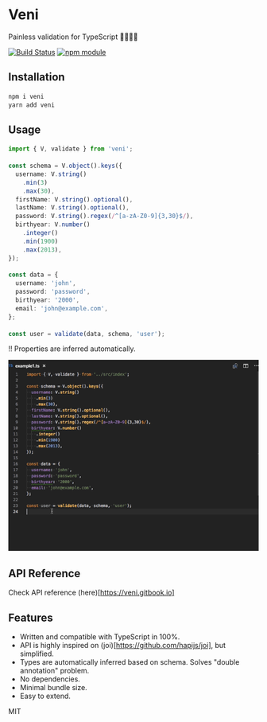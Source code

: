 Veni
=============

Painless validation for TypeScript 🧘‍♀️🧘‍♂️   


[![Build Status](https://travis-ci.org/BetterCallSky/veni.svg?branch=master)](https://travis-ci.org/BetterCallSky/veni)
[![npm module](https://badge.fury.io/js/veni.svg)](https://www.npmjs.org/package/veni) 

Installation
----------
```bash
npm i veni
yarn add veni
```

Usage
----------

```ts
import { V, validate } from 'veni';

const schema = V.object().keys({
  username: V.string()
    .min(3)
    .max(30),
  firstName: V.string().optional(),
  lastName: V.string().optional(),
  password: V.string().regex(/^[a-zA-Z0-9]{3,30}$/),
  birthyear: V.number()
    .integer()
    .min(1900)
    .max(2013),
});

const data = {
  username: 'john',
  password: 'password',
  birthyear: '2000',
  email: 'john@example.com',
};

const user = validate(data, schema, 'user');

```
‼️ Properties are inferred automatically.

![alt autocomplete](./docs/img/autocomplete.gif)  

API Reference
----------
Check API reference (here)[https://veni.gitbook.io]


Features
----------
- Written and compatible with TypeScript in 100%.
- API is highly inspired on (joi)[https://github.com/hapijs/joi], but simplified.
- Types are automatically inferred based on schema. Solves "double annotation" problem.
- No dependencies.
- Minimal bundle size.
- Easy to extend.


MIT